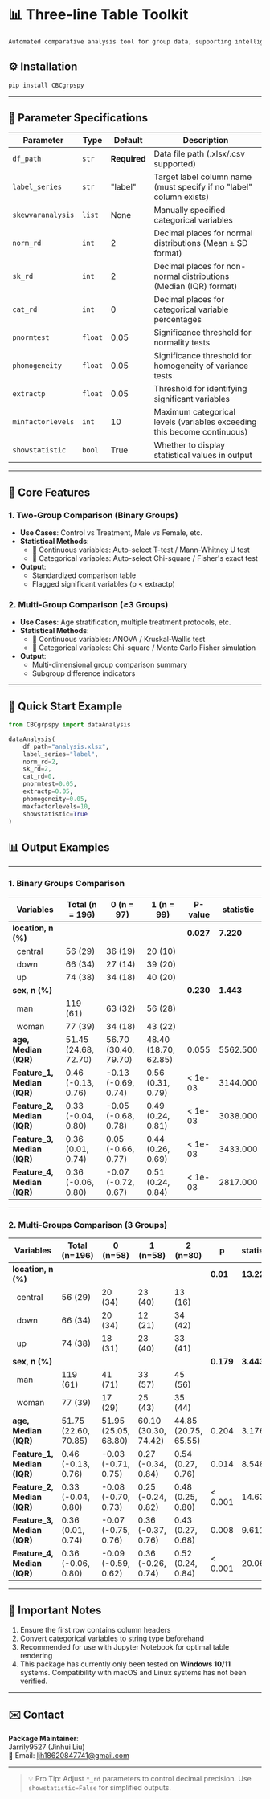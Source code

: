 # 📊 Three-line Table Toolkit  
```markdown
Automated comparative analysis tool for group data, supporting intelligent statistical tests for two/multiple groups with standardized output tables.
```
## ⚙️ Installation
```bash
pip install CBCgrpspy 
```

---

## 📖 Parameter Specifications

| Parameter           | Type        | Default   | Description                                                         |
|---------------------|-------------|-----------|---------------------------------------------------------------------|
| `df_path`           | `str`       | **Required** | Data file path (.xlsx/.csv supported)                              |
| `label_series`      | `str`       | "label"   | Target label column name (must specify if no "label" column exists) |
| `skewvaranalysis`   | `list`      | None      | Manually specified categorical variables                           |
| `norm_rd`           | `int`       | 2         | Decimal places for normal distributions (Mean ± SD format)         |
| `sk_rd`             | `int`       | 2         | Decimal places for non-normal distributions (Median (IQR) format)  |
| `cat_rd`            | `int`       | 0         | Decimal places for categorical variable percentages                |
| `pnormtest`         | `float`     | 0.05      | Significance threshold for normality tests                         |
| `phomogeneity`      | `float`     | 0.05      | Significance threshold for homogeneity of variance tests           |
| `extractp`          | `float`     | 0.05      | Threshold for identifying significant variables                    |
| `minfactorlevels`   | `int`       | 10        | Maximum categorical levels (variables exceeding this become continuous) |
| `showstatistic`     | `bool`      | True      | Whether to display statistical values in output                    |

---

## 🚀 Core Features

### 1. Two-Group Comparison (Binary Groups)
- **Use Cases**: Control vs Treatment, Male vs Female, etc.
- **Statistical Methods**:
  - 📌 Continuous variables: Auto-select T-test / Mann-Whitney U test
  - 📌 Categorical variables: Auto-select Chi-square / Fisher's exact test
- **Output**:
  - Standardized comparison table
  - Flagged significant variables (p < extractp)

### 2. Multi-Group Comparison (≥3 Groups)
- **Use Cases**: Age stratification, multiple treatment protocols, etc.
- **Statistical Methods**:
  - 📌 Continuous variables: ANOVA / Kruskal-Wallis test
  - 📌 Categorical variables: Chi-square / Monte Carlo Fisher simulation
- **Output**:
  - Multi-dimensional group comparison summary
  - Subgroup difference indicators

---

## 🎯 Quick Start Example
```python
from CBCgrpspy import dataAnalysis

dataAnalysis(
    df_path="analysis.xlsx",
    label_series="label",
    norm_rd=2,
    sk_rd=2,
    cat_rd=0,
    pnormtest=0.05,
    extractp=0.05,
    phomogeneity=0.05,
    maxfactorlevels=10,
    showstatistic=True
)
```

## 📊 Output Examples

---
### 1. Binary Groups Comparison
| Variables        | Total (n = 196)      | 0 (n = 97)          | 1 (n = 99)          | P-value   | statistic   |
|------------------|----------------------|---------------------|---------------------|-----------|-------------|
| **location, n (%)**   |                      |                     |                     | **0.027** | **7.220**   |
| &nbsp;&nbsp;central | 56 (29)             | 36 (19)             | 20 (10)             |           |             |
| &nbsp;&nbsp;down    | 66 (34)             | 27 (14)             | 39 (20)             |           |             |
| &nbsp;&nbsp;up      | 74 (38)             | 34 (18)             | 40 (20)             |           |             |
| **sex, n (%)** |                      |                     |                     | **0.230** | **1.443**   |
| &nbsp;&nbsp;man     | 119 (61)            | 63 (32)             | 56 (28)             |           |             |
| &nbsp;&nbsp;woman   | 77 (39)             | 34 (18)             | 43 (22)             |           |             |
| **age, Median (IQR)** | 51.45 (24.68, 72.70) | 56.70 (30.40, 79.70) | 48.40 (18.70, 62.85) | 0.055     | 5562.500    |
| **Feature_1, Median (IQR)** | 0.46 (-0.13, 0.76) | -0.13 (-0.69, 0.74) | 0.56 (0.31, 0.79)   | < 1e-03   | 3144.000    |
| **Feature_2, Median (IQR)** | 0.33 (-0.04, 0.80) | -0.05 (-0.68, 0.78) | 0.49 (0.24, 0.81)   | < 1e-03   | 3038.000    |
| **Feature_3, Median (IQR)** | 0.36 (0.01, 0.74) | 0.05 (-0.66, 0.77)  | 0.44 (0.26, 0.69)   | < 1e-03   | 3433.000    |
| **Feature_4, Median (IQR)** | 0.36 (-0.06, 0.80) | -0.07 (-0.72, 0.67) | 0.51 (0.24, 0.84)   | < 1e-03   | 2817.000    |

---
### 2. Multi-Groups Comparison (3 Groups)
| Variables        | Total (n=196)       | 0 (n=58)           | 1 (n=58)           | 2 (n=80)           | p        | statistic   |
|------------------|---------------------|--------------------|--------------------|--------------------|----------|-------------|
| **location, n (%)**   |                     |                    |                    |                    | **0.01** | **13.228**  |
| &nbsp;&nbsp;central | 56 (29)            | 20 (34)            | 23 (40)            | 13 (16)            |          |             |
| &nbsp;&nbsp;down    | 66 (34)            | 20 (34)            | 12 (21)            | 34 (42)            |          |             |
| &nbsp;&nbsp;up      | 74 (38)            | 18 (31)            | 23 (40)            | 33 (41)            |          |             |
| **sex, n (%)** |                     |                    |                    |                    | **0.179**| **3.443**   |
| &nbsp;&nbsp;man     | 119 (61)           | 41 (71)            | 33 (57)            | 45 (56)            |          |             |
| &nbsp;&nbsp;woman   | 77 (39)            | 17 (29)            | 25 (43)            | 35 (44)            |          |             |
| **age, Median (IQR)** | 51.75 (22.60, 70.85) | 51.95 (25.05, 68.80) | 60.10 (30.30, 74.42) | 44.85 (20.75, 65.55) | 0.204    | 3.176       |
| **Feature_1, Median (IQR)** | 0.46 (-0.13, 0.76) | -0.03 (-0.71, 0.75) | 0.27 (-0.34, 0.84) | 0.54 (0.27, 0.76) | 0.014    | 8.548       |
| **Feature_2, Median (IQR)** | 0.33 (-0.04, 0.80) | -0.08 (-0.70, 0.73) | 0.25 (-0.24, 0.82) | 0.48 (0.25, 0.80) | < 0.001  | 14.636      |
| **Feature_3, Median (IQR)** | 0.36 (0.01, 0.74) | -0.07 (-0.75, 0.76) | 0.36 (-0.37, 0.76) | 0.43 (0.27, 0.68) | 0.008    | 9.611       |
| **Feature_4, Median (IQR)** | 0.36 (-0.06, 0.80) | -0.09 (-0.59, 0.62) | 0.36 (-0.26, 0.74) | 0.52 (0.24, 0.84) | < 0.001  | 20.06       |

---

## 📌 Important Notes
1. Ensure the first row contains column headers
2. Convert categorical variables to string type beforehand
3. Recommended for use with Jupyter Notebook for optimal table rendering
4. This package has currently only been tested on **Windows 10/11** systems. Compatibility with macOS and Linux systems has not been verified.
---

## ✉️ Contact
**Package Maintainer**:  
Jarrily9527 (Jinhui Liu)  
📧 Email: [ljh18620847741@gmail.com](mailto:ljh18620847741@gmail.com)

---

> 💡 Pro Tip: Adjust `*_rd` parameters to control decimal precision. Use `showstatistic=False` for simplified outputs.
